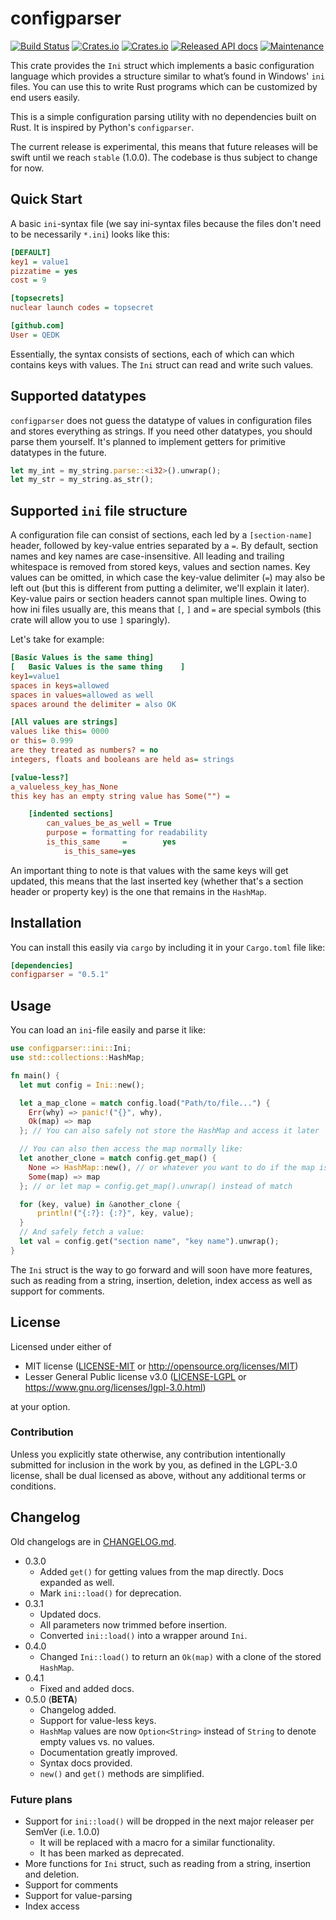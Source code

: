 # configparser
[![Build Status](https://travis-ci.com/QEDK/configparser-rs.svg?branch=master)](https://travis-ci.com/QEDK/configparser-rs) [![Crates.io](https://img.shields.io/crates/l/configparser?color=black)](LICENSE-MIT) [![Crates.io](https://img.shields.io/crates/v/configparser?color=black)](https://crates.io/crates/configparser) [![Released API docs](https://docs.rs/configparser/badge.svg)](https://docs.rs/configparser) [![Maintenance](https://img.shields.io/maintenance/yes/2020)](https://github.com/QEDK/configparser-rs)

This crate provides the `Ini` struct which implements a basic configuration language which provides a structure similar to what’s found in Windows' `ini` files. You can use this to write Rust programs which can be customized by end users easily.

This is a simple configuration parsing utility with no dependencies built on Rust. It is inspired by Python's `configparser`.

The current release is experimental, this means that future releases will be swift until we reach `stable` (1.0.0).
The codebase is thus subject to change for now.

## Quick Start

A basic `ini`-syntax file (we say ini-syntax files because the files don't need to be necessarily `*.ini`) looks like this:
```INI
[DEFAULT]
key1 = value1
pizzatime = yes
cost = 9

[topsecrets]
nuclear launch codes = topsecret

[github.com]
User = QEDK
```
Essentially, the syntax consists of sections, each of which can which contains keys with values. The `Ini` struct can read and write such values.

## Supported datatypes
`configparser` does not guess the datatype of values in configuration files and stores everything as strings. If you need other datatypes, you should
parse them yourself. It's planned to implement getters for primitive datatypes in the future.
```rust
let my_int = my_string.parse::<i32>().unwrap();
let my_str = my_string.as_str();
```

## Supported `ini` file structure
A configuration file can consist of sections, each led by a `[section-name]` header, followed by key-value entries separated by a `=`. By default, section names and key names are case-insensitive. All leading and trailing whitespace is removed from stored keys, values and section names.
Key values can be omitted, in which case the key-value delimiter (`=`) may also be left out (but this is different from putting a delimiter, we'll
explain it later). Key-value pairs or section headers cannot span multiple lines.
Owing to how ini files usually are, this means that `[`, `]` and `=` are special symbols (this crate will allow you to use `]` sparingly).

Let's take for example:
```INI
[Basic Values is the same thing]
[   Basic Values is the same thing    ]
key1=value1
spaces in keys=allowed
spaces in values=allowed as well
spaces around the delimiter = also OK

[All values are strings]
values like this= 0000
or this= 0.999
are they treated as numbers? = no
integers, floats and booleans are held as= strings

[value-less?]
a_valueless_key_has_None
this key has an empty string value has Some("") =

    [indented sections]
        can_values_be_as_well = True
        purpose = formatting for readability
        is_this_same     =        yes
            is_this_same=yes
```
An important thing to note is that values with the same keys will get updated, this means that the last inserted key (whether that's a section header
or property key) is the one that remains in the `HashMap`.

## Installation
You can install this easily via `cargo` by including it in your `Cargo.toml` file like:
```TOML
[dependencies]
configparser = "0.5.1"
```

## Usage
You can load an `ini`-file easily and parse it like:
```rust
use configparser::ini::Ini;
use std::collections::HashMap;

fn main() {
  let mut config = Ini::new();

  let a_map_clone = match config.load("Path/to/file...") {
  	Err(why) => panic!("{}", why),
  	Ok(map) => map
  }; // You can also safely not store the HashMap and access it later

  // You can also then access the map normally like:
  let another_clone = match config.get_map() {
  	None => HashMap::new(), // or whatever you want to do if the map is empty
  	Some(map) => map
  }; // or let map = config.get_map().unwrap() instead of match

  for (key, value) in &another_clone {
      println!("{:?}: {:?}", key, value);
  }
  // And safely fetch a value:
  let val = config.get("section name", "key name").unwrap();
}
```
The `Ini` struct is the way to go forward and will soon have more features, such as reading from a string, insertion, deletion, index access
as well as support for comments.

## License

Licensed under either of

 * MIT license ([LICENSE-MIT](LICENSE-MIT) or http://opensource.org/licenses/MIT)
 * Lesser General Public license v3.0 ([LICENSE-LGPL](LICENSE-LGPL) or https://www.gnu.org/licenses/lgpl-3.0.html)

at your option.

### Contribution

Unless you explicitly state otherwise, any contribution intentionally submitted
for inclusion in the work by you, as defined in the LGPL-3.0 license, shall be dual licensed as above, without any
additional terms or conditions.

## Changelog

Old changelogs are in [CHANGELOG.md](CHANGELOG.md).
- 0.3.0
  - Added `get()` for getting values from the map directly. Docs expanded as well.
  - Mark `ini::load()` for deprecation.
- 0.3.1
  - Updated docs.
  - All parameters now trimmed before insertion.
  - Converted `ini::load()` into a wrapper around `Ini`.
- 0.4.0
  - Changed `Ini::load()` to return an `Ok(map)` with a clone of the stored `HashMap`.
- 0.4.1
  - Fixed and added docs.
- 0.5.0 (**BETA**)
  - Changelog added.
  - Support for value-less keys.
  - `HashMap` values are now `Option<String>` instead of `String` to denote empty values vs. no values.
  - Documentation greatly improved.
  - Syntax docs provided.
  - `new()` and `get()` methods are simplified.

### Future plans

- Support for `ini::load()` will be dropped in the next major releaser per SemVer (i.e. 1.0.0)
  - It will be replaced with a macro for a similar functionality.
  - It has been marked as deprecated.
- More functions for `Ini` struct, such as reading from a string, insertion and deletion.
- Support for comments
- Support for value-parsing
- Index access

